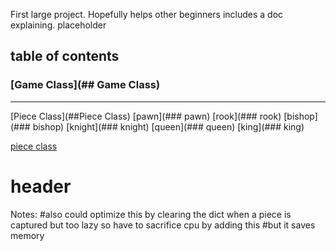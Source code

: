First large project. Hopefully helps other beginners includes a doc explaining. 
placeholder
## table of contents
### [Game Class](## Game Class)

***
[Piece Class](##Piece Class)
[pawn](### pawn)
[rook](### rook)
[bishop](### bishop)
[knight](### knight)
[queen](### queen)
[king](### king)

[piece class](#header)


# header
Notes:        #also could optimize this by clearing the dict when a piece is captured but too lazy so have to sacrifice cpu by adding this
        #but it saves memory
